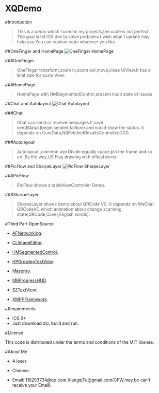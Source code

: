 # XQDemo

#Introduction
>This is a *demo* which I used in my projects,the code is not perfect.
The goal is let IOS dev to solve problems.I wish what I update may help you.You can custom code whatever you like.

##OneFinger and HomePage
![OneFinger HomePage](https://cloud.githubusercontent.com/assets/2850195/5952218/766b1898-a7ad-11e4-8006-8e6f449402c5.gif)

###OneFinger
>OneFinger transform,zoom in,zoom out,move,close UIView.It has a limit size for scale View.

###HomePage
>HomePage with HMSegmentedControl,present multi state of issues

##Chat and Autolayout
![Chat Autolayout](https://cloud.githubusercontent.com/assets/2850195/5952219/769924ae-a7ad-11e4-8a67-4d18c655081e.gif)

###Chat
>Chat can send or receive messages.It save sendStatus(begin,sended,failture) and could show the status.
It depends on CoreData,NSFetchedResultsController,GCD.

###Autolayout
>Autolayout ,common use.Divide equally space,pin the frame and so on.
By the way,US Flag drawing with offical demo.

##PicFlow and SharpeLayer
![PicFlow SharpeLayer](https://cloud.githubusercontent.com/assets/2850195/5952220/7916fd64-a7ad-11e4-8ab2-476a6ecc73c9.gif)

###PicFlow
>PicFlow shows a tableViewController Demo.

###SharpeLayer 
>SharpeLayer shows demo about QRCode VC. It depends on WeChat QRCodeVC,which animation about change scanning state(QRCode,Cover,English words).


#Third Part OpenSource

- [AFNetworking](https://github.com/AFNetworking/AFNetworking).

- [CLImageEditor](https://github.com/yackle/CLImageEditor).

- [HMSegmentedControl](https://github.com/HeshamMegid/HMSegmentedControl).

- [HPGrowingTextView](https://github.com/HansPinckaers/GrowingTextView).

- [Masonry](https://github.com/desandro/masonry).

- [MBProgressHUD](https://github.com/jdg/MBProgressHUD).

- [SZTextView](https://github.com/glaszig/SZTextView).

- [XMPPFramework](https://github.com/robbiehanson/XMPPFramework).

#Requirements

- IOS 6+
- Just download zip, build and run.

#License

This code is distributed under the terms and conditions of the MIT license.

#About Me 
- A loser.

- Chinese.

- Email: 110293734@qq.com    XiangqiTu@gmail.com(GFW,may be can't receive your Email).
